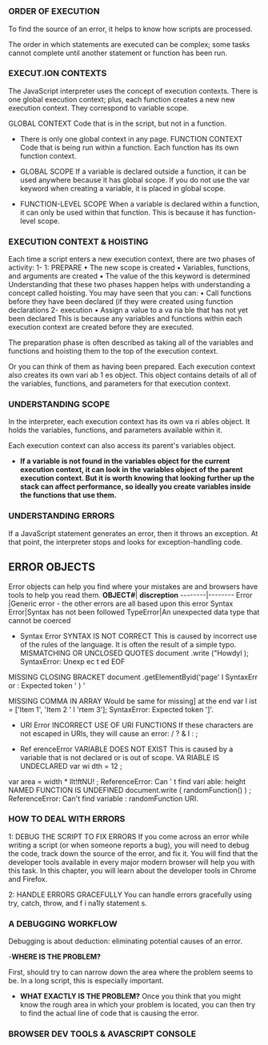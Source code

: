 #
### ORDER OF EXECUTION
To find the source of an error, it helps to know how scripts are processed.

The order in which statements are executed can be complex; some tasks
cannot complete until another statement or function has been run.
### EXECUT.ION CONTEXTS

The JavaScript interpreter uses the concept of execution contexts.
There is one global execution context; plus, each function creates a new
new execution context. They correspond to variable scope.

GLOBAL CONTEXT
Code that is in the script, but not in a function.

- There is only one global context in any page.
FUNCTION CONTEXT
Code that is being run within a function.
Each function has its own function context.

- GLOBAL SCOPE
If a variable is declared outside a function, it can
be used anywhere because it has global scope.
If you do not use the var keyword when creating
a variable, it is placed in global scope.
- FUNCTION-LEVEL SCOPE
When a variable is declared within a function,
it can only be used within that function. This is
because it has function-level scope.
### EXECUTION CONTEXT & HOISTING 
Each time a script enters a new execution context, there are two phases
of activity:
1- 1: PREPARE
• The new scope is created
• Variables, functions, and arguments are created
• The value of the this keyword is determined
Understanding that these two phases happen helps
with understanding a concept called hoisting. You
may have seen that you can:
• Call functions before they have been declared
(if they were created using function declarations
 2- execution
• Assign a value to a va ria ble that has not yet been
declared
This is because any variables and functions within
each execution context are created before they are
executed.

The preparation phase is often described as taking
all of the variables and functions and hoisting them
to the top of the execution context.

 Or you can think
of them as having been prepared.
Each execution context also creates its own
vari ab 1 es object. This object contains details of all
of the variables, functions, and parameters for that
execution context.
### UNDERSTANDING SCOPE
In the interpreter, each execution context has its own va ri ables object.
It holds the variables, functions,
 and parameters available within it.
 
Each execution context can also access its parent's variables object.
- **If a variable is not found in the variables object
for the current execution context, it can look in the
variables object of the parent execution context.
But it is worth knowing that looking further up the
stack can affect performance, so ideally you create
variables inside the functions that use them.**


### UNDERSTANDING ERRORS

If a JavaScript statement generates an error, then it throws an exception.
At that point, the interpreter stops and looks for exception-handling code.
## ERROR OBJECTS

Error objects can help you find where your mistakes are
and browsers have tools to help you read them.
**OBJECT#**| **discreption**
 --------|--------
 Error   |Generic error - the other errors
are all based upon this error
  Syntax Error|Syntax has not been followed
 TypeError|An unexpected data type that
cannot be coerced

- Syntax Error
SYNTAX IS NOT CORRECT
This is caused by incorrect use of the rules of the
language. It is often the result of a simple typo.
MISMATCHING OR UNCLOSED QUOTES
document .write ("Howdyl );
SyntaxError: Unexp ec t ed EOF

MISSING CLOSING BRACKET
document .getElementByid('page' I
SyntaxErr or : Expected token ' ) '

MISSING COMMA IN ARRAY
Would be same for missing] at the end
var l ist = ['Item 1', 'Item 2 ' l 'rtem 3'];
SyntaxError: Expected token ']'.

- URI Error
INCORRECT USE OF URI FUNCTIONS
If these characters are not escaped in URls, they will
cause an error: / ? & I : ;

- Ref erenceError
VARIABLE DOES NOT EXIST
This is caused by a variable that is not declared or is
out of scope.
VA RIABLE IS UNDECLARED
var wi dth = 12 ;

var area = width * llt!ftNU! ;
ReferenceError: Can ' t find vari able:
height
NAMED FUNCTION IS UNDEFINED
document.write ( randomFunction() ) ;
ReferenceError: Can't find variable :
randomFunction URI.

### HOW TO DEAL WITH ERRORS
1: DEBUG THE SCRIPT TO FIX ERRORS
If you come across an error while writing a script
(or when someone reports a bug), you will need to
debug the code, track down the source of the error,
and fix it.
You will find that the developer tools available in
every major modern browser will help you with
this task. In this chapter, you will learn about the
developer tools in Chrome and Firefox. 


2: HANDLE ERRORS GRACEFULLY
You can handle errors gracefully using try, catch,
throw, and f i na1ly statement s.

### A DEBUGGING WORKFLOW
Debugging is about deduction: eliminating potential causes of an error.

-**WHERE IS THE PROBLEM?**

First, should try to can narrow down the area where
the problem seems to be. In a long script, this is especially important.

- **WHAT EXACTLY IS THE PROBLEM?**
Once you think that you might know the rough area
in which your problem is located, you can then try to
find the actual line of code that is causing the error.

### BROWSER DEV TOOLS & AVASCRIPT CONSOLE
 

